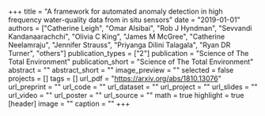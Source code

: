 +++
title = "A framework for automated anomaly detection in high frequency water-quality data from in situ sensors"
date = "2019-01-01"
authors = ["Catherine Leigh", "Omar Alsibai", "Rob J Hyndman", "Sevvandi Kandanaarachchi", "Olivia C King", "James M McGree", "Catherine Neelamraju", "Jennifer Strauss", "Priyanga Dilini Talagala", "Ryan DR Turner", "others"]
publication_types = ["2"]
publication = "Science of The Total Environment"
publication_short = "Science of The Total Environment"
abstract = ""
abstract_short = ""
image_preview = ""
selected = false
projects = []
tags = []
url_pdf = "https://arxiv.org/abs/1810.13076"
url_preprint = ""
url_code = ""
url_dataset = ""
url_project = ""
url_slides = ""
url_video = ""
url_poster = ""
url_source = ""
math = true
highlight = true
[header]
image = ""
caption = ""
+++
